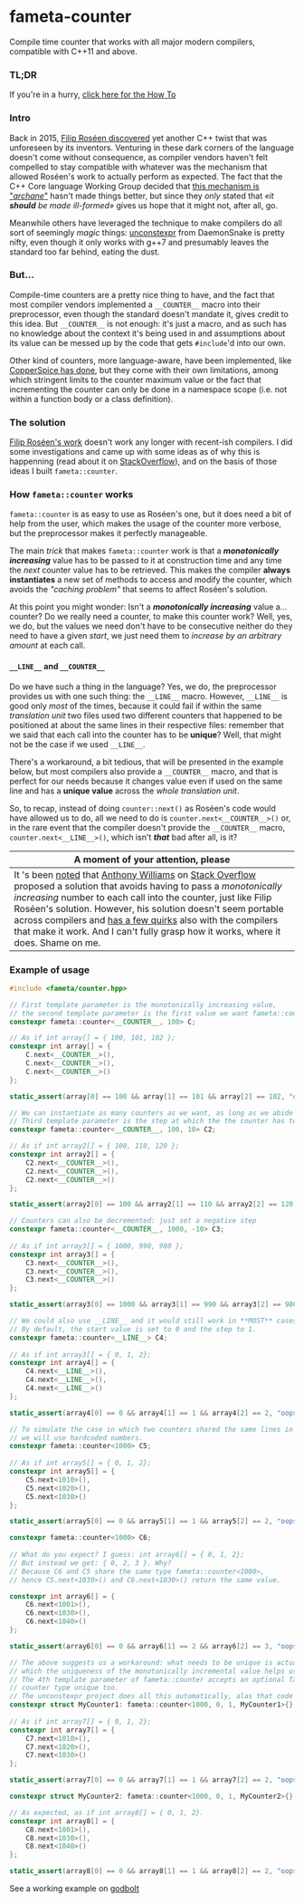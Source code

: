 # fameta-counter
Compile time counter that works with all major modern compilers, compatible with C++11 and above.

### TL;DR
If you're in a hurry, [click here for the How To](#example-of-usage)

### Intro
Back in 2015, [Filip Roséen discovered](http://b.atch.se/posts/constexpr-counter/) yet another C++ twist that was unforeseen by its inventors. Venturing in these dark corners of the language doesn't come without consequence, as compiler vendors haven't felt compelled to stay compatible with whatever was the mechanism that allowed Roséen's work to actually perform as expected. The fact that the C++ Core language Working Group decided that [this mechanism is "_archane_"](http://www.open-std.org/jtc1/sc22/wg21/docs/cwg_active.html#2118) hasn't made things better, but since they _only_ stated that _«it **should** be made ill-formed»_ gives us hope that it might not, after all, go.

Meanwhile others have leveraged the technique to make compilers do all sort of seemingly _magic_ things: [unconstexpr](https://github.com/DaemonSnake/unconstexpr) from DaemonSnake is pretty nifty, even though it only works with g++7 and presumably leaves the standard too far behind, eating the dust.

### But...
Compile-time counters are a pretty nice thing to have, and the fact that most compiler vendors implemented a `__COUNTER__` macro into their preprocessor, even though the standard doesn't mandate it, gives credit to this idea. But `__COUNTER__` is not enough: it's just a macro, and as such has no knowledge about the context it's being used in and assumptions about its value can be messed up by the code that gets `#include`'d into our own. 

Other kind of counters, more language-aware, have been implemented, like [CopperSpice has done](https://www.youtube.com/watch?v=lCDA3xaLnDg), but they come with their own limitations, among which stringent limits to the counter maximum value or the fact that incrementing the counter can only be done in a namespace scope (i.e. not within a function body or a class definition).

### The solution
[Filip Roséen's work](http://b.atch.se/posts/constexpr-counter/) doesn't work any longer with recent-ish compilers. I did some investigations and came up with some ideas as of why this is happenning (read about it on [StackOverflow](https://stackoverflow.com/questions/60082260/c-compile-time-counters-revisited)), and on the basis of those ideas I built `fameta::counter`.

### How `fameta::counter` works
`fameta::counter` is as easy to use as Roséen's one, but it does need a bit of help from the user, which makes the usage of the counter more verbose, but the preprocessor makes it perfectly manageable.

The main _trick_ that makes `fameta::counter` work is that a ___monotonically increasing___ value has to be passed to it at construction time and any time the _next_ counter value has to be retrieved. This makes the compiler **always instantiates** a new set of methods to access and modify the counter, which avoids the _"caching problem"_ that seems to affect Roséen's solution.

At this point you might wonder: Isn't a ___monotonically increasing___ value a... counter? Do we really need a counter, to make this counter work? Well, yes, we do, but the values we need don't have to be consecutive neither do they need to have a given _start_, we just need them to _increase by an arbitrary amount_ at each call.

#### `__LINE__` and `__COUNTER__`
Do we have such a thing in the language? Yes, we do, the preprocessor provides us with one such thing: the `__LINE__` macro. However, `__LINE__` is good only _most_ of the times, because it could fail if within the same _translation unit_ two files used two different counters that happened to be positioned at about the same lines in their respective files: remember that we said that each call into the counter has to be __unique__? Well, that might not be the case if we used `__LINE__`. 

There's a workaround, a bit tedious, that will be presented in the example below, but most compilers also provide a `__COUNTER__` macro, and that is perfect for our needs because it changes value even if used on the same line and has a __unique value__ across the _whole translation unit_.

So, to recap, instead of doing `counter::next()` as Roséen's code would have allowed us to do, all we need to do is `counter.next<__COUNTER__>()` or, in the rare event that the compiler doesn't provide the `__COUNTER__` macro, `counter.next<__LINE__>()`, which isn't ___that___ bad after all, is it?

| A moment of your attention, please |
| --- |
| It 's been [noted](https://stackoverflow.com/questions/60082260/c-compile-time-counters-revisited#comment106263031_60082260) that [Anthony Williams](https://stackoverflow.com/users/5597/anthony-williams) on [Stack Overflow](https://stackoverflow.com/a/58200261/566849) proposed a solution that avoids having to pass a _monotonically increasing_ number to each call into the counter, just like Filip Roséen's solution. However, his solution doesn't seem portable across compilers and [has a few quirks](https://stackoverflow.com/questions/51601439/constexpr-counter-that-works-on-gcc-8-and-is-not-restricted-to-namespace-scope/58200261#comment106343647_58200261) also with the compilers that make it work. And I can't fully grasp how it works, where it does. Shame on me. |


### Example of usage

```cpp
#include <fameta/counter.hpp>

// First template parameter is the monotonically increasing value, 
// the second template parameter is the first value we want fameta::counter::next() to return.
constexpr fameta::counter<__COUNTER__, 100> C;

// As if int array[] = { 100, 101, 102 };
constexpr int array[] = {
    C.next<__COUNTER__>(), 
    C.next<__COUNTER__>(),
    C.next<__COUNTER__>()
};

static_assert(array[0] == 100 && array[1] == 101 && array[2] == 102, "oops");

// We can instantiate as many counters as we want, as long as we abide by the contract.
// Third template parameter is the step at which the the counter has to be incremented.
constexpr fameta::counter<__COUNTER__, 100, 10> C2;

// As if int array2[] = { 100, 110, 120 };
constexpr int array2[] = {
    C2.next<__COUNTER__>(),
    C2.next<__COUNTER__>(),
    C2.next<__COUNTER__>()
};

static_assert(array2[0] == 100 && array2[1] == 110 && array2[2] == 120, "oops");

// Counters can also be decremented: just set a negative step
constexpr fameta::counter<__COUNTER__, 1000, -10> C3;
 
// As if int array3[] = { 1000, 990, 980 };
constexpr int array3[] = {
    C3.next<__COUNTER__>(),
    C3.next<__COUNTER__>(),
    C3.next<__COUNTER__>()
};

static_assert(array3[0] == 1000 && array3[1] == 990 && array3[2] == 980, "oops");

// We could also use __LINE__ and it would still work in **MOST** cases.
// By default, the start value is set to 0 and the step to 1.
constexpr fameta::counter<__LINE__> C4;
 
// As if int array3[] = { 0, 1, 2};
constexpr int array4[] = {
    C4.next<__LINE__>(),
    C4.next<__LINE__>(),
    C4.next<__LINE__>()
};

static_assert(array4[0] == 0 && array4[1] == 1 && array4[2] == 2, "oops");

// To simulate the case in which two counters shared the same lines in two different files within the same translation unit,
// we will use hardcoded numbers.
constexpr fameta::counter<1000> C5;
 
// As if int array5[] = { 0, 1, 2};
constexpr int array5[] = {
    C5.next<1010>(),
    C5.next<1020>(),
    C5.next<1030>()
};

static_assert(array5[0] == 0 && array5[1] == 1 && array5[2] == 2, "oops");

constexpr fameta::counter<1000> C6;
 
// What do you expect? I guess: int array6[] = { 0, 1, 2};
// But instead we get: { 0, 2, 3 }. Why? 
// Because C6 and C5 share the same type fameta::counter<1000>, 
// hence C5.next<1030>() and C6.next<1030>() return the same value.

constexpr int array6[] = {
    C6.next<1001>(),
    C6.next<1030>(),
    C6.next<1040>()
};

static_assert(array6[0] == 0 && array6[1] == 2 && array6[2] == 3, "oops");

// The above suggests us a workaround: what needs to be unique is actually the counter type,
// which the uniqueness of the monotonically incremental value helps us achieve. But there's another way.
// The 4th template parameter of fameta::counter accepts an optional Tag type, that, if unique, makes the
// counter type unique too.
// The unconstexpr project does all this automatically, alas that code won't work on anything but g++7.
constexpr struct MyCounter1: fameta::counter<1000, 0, 1, MyCounter1>{} C7;
 
// As if int array7[] = { 0, 1, 2};
constexpr int array7[] = {
    C7.next<1010>(),
    C7.next<1020>(),
    C7.next<1030>()
};

static_assert(array7[0] == 0 && array7[1] == 1 && array7[2] == 2, "oops");

constexpr struct MyCounter2: fameta::counter<1000, 0, 1, MyCounter2>{} C8;

// As expected, as if int array8[] = { 0, 1, 2}.
constexpr int array8[] = {
    C8.next<1001>(),
    C8.next<1030>(),
    C8.next<1040>()
};

static_assert(array8[0] == 0 && array8[1] == 1 && array8[2] == 2, "oops");

```

See a working example on [godbolt](https://godbolt.org/z/Am5MQU)
